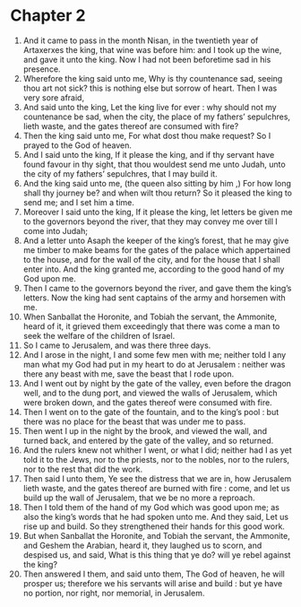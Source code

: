 # Chapter 2

1. And it came to pass in the month Nisan, in the twentieth year of Artaxerxes the king, that wine was before him: and I took up the wine, and gave it unto the king. Now I had not been beforetime sad in his presence.
2. Wherefore the king said unto me, Why is thy countenance sad, seeing thou art not sick? this is nothing else but sorrow of heart. Then I was very sore afraid,
3. And said unto the king, Let the king live for ever : why should not my countenance be sad, when the city, the place of my fathers’ sepulchres, lieth waste, and the gates thereof are consumed with fire?
4. Then the king said unto me, For what dost thou make request? So I prayed to the God of heaven.
5. And I said unto the king, If it please the king, and if thy servant have found favour in thy sight, that thou wouldest send me unto Judah, unto the city of my fathers’ sepulchres, that I may build it.
6. And the king said unto me, (the queen also sitting by him ,) For how long shall thy journey be? and when wilt thou return? So it pleased the king to send me; and I set him a time.
7. Moreover I said unto the king, If it please the king, let letters be given me to the governors beyond the river, that they may convey me over till I come into Judah;
8. And a letter unto Asaph the keeper of the king’s forest, that he may give me timber to make beams for the gates of the palace which appertained to the house, and for the wall of the city, and for the house that I shall enter into. And the king granted me, according to the good hand of my God upon me.
9. Then I came to the governors beyond the river, and gave them the king’s letters. Now the king had sent captains of the army and horsemen with me.
10. When Sanballat the Horonite, and Tobiah the servant, the Ammonite, heard of it, it grieved them exceedingly that there was come a man to seek the welfare of the children of Israel.
11. So I came to Jerusalem, and was there three days.
12. And I arose in the night, I and some few men with me; neither told I any man what my God had put in my heart to do at Jerusalem : neither was there any beast with me, save the beast that I rode upon.
13. And I went out by night by the gate of the valley, even before the dragon well, and to the dung port, and viewed the walls of Jerusalem, which were broken down, and the gates thereof were consumed with fire.
14. Then I went on to the gate of the fountain, and to the king’s pool : but there was no place for the beast that was under me to pass.
15. Then went I up in the night by the brook, and viewed the wall, and turned back, and entered by the gate of the valley, and so returned.
16. And the rulers knew not whither I went, or what I did; neither had I as yet told it to the Jews, nor to the priests, nor to the nobles, nor to the rulers, nor to the rest that did the work.
17. Then said I unto them, Ye see the distress that we are in, how Jerusalem lieth waste, and the gates thereof are burned with fire : come, and let us build up the wall of Jerusalem, that we be no more a reproach.
18. Then I told them of the hand of my God which was good upon me; as also the king’s words that he had spoken unto me. And they said, Let us rise up and build. So they strengthened their hands for this good work.
19. But when Sanballat the Horonite, and Tobiah the servant, the Ammonite, and Geshem the Arabian, heard it, they laughed us to scorn, and despised us, and said, What is this thing that ye do? will ye rebel against the king?
20. Then answered I them, and said unto them, The God of heaven, he will prosper us; therefore we his servants will arise and build : but ye have no portion, nor right, nor memorial, in Jerusalem.

